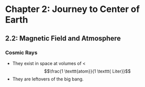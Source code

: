# Chapter 2: Journey to Center of Earth

## 2.2: Magnetic Field and Atmosphere

### Cosmic Rays

* They exist in space at volumes of &lt; $$\frac{1 \texttt{atom}}{1 \texttt{ Liter}}$$ 
* They are leftovers of the big bang.

### 

